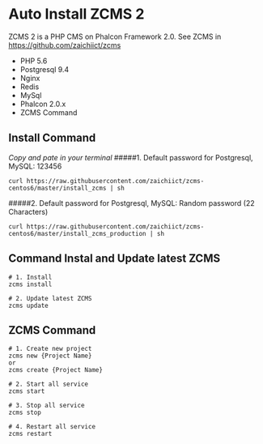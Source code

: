 # Auto Install ZCMS 2
ZCMS 2 is a PHP CMS on Phalcon Framework 2.0. See ZCMS in https://github.com/zaichiict/zcms

* PHP 5.6
* Postgresql 9.4
* Nginx
* Redis
* MySql
* Phalcon 2.0.x
* ZCMS Command

## Install Command
*Copy and pate in your terminal*
#####1. Default password for Postgresql, MySQL: 123456
```
curl https://raw.githubusercontent.com/zaichiict/zcms-centos6/master/install_zcms | sh
```

#####2. Default password for Postgresql, MySQL: Random password (22 Characters)
```
curl https://raw.githubusercontent.com/zaichiict/zcms-centos6/master/install_zcms_production | sh
```

## Command Instal and Update latest ZCMS
```
# 1. Install
zcms install

# 2. Update latest ZCMS
zcms update
```

## ZCMS Command
```
# 1. Create new project
zcms new {Project Name}
or
zcms create {Project Name}

# 2. Start all service
zcms start

# 3. Stop all service
zcms stop

# 4. Restart all service
zcms restart
```

